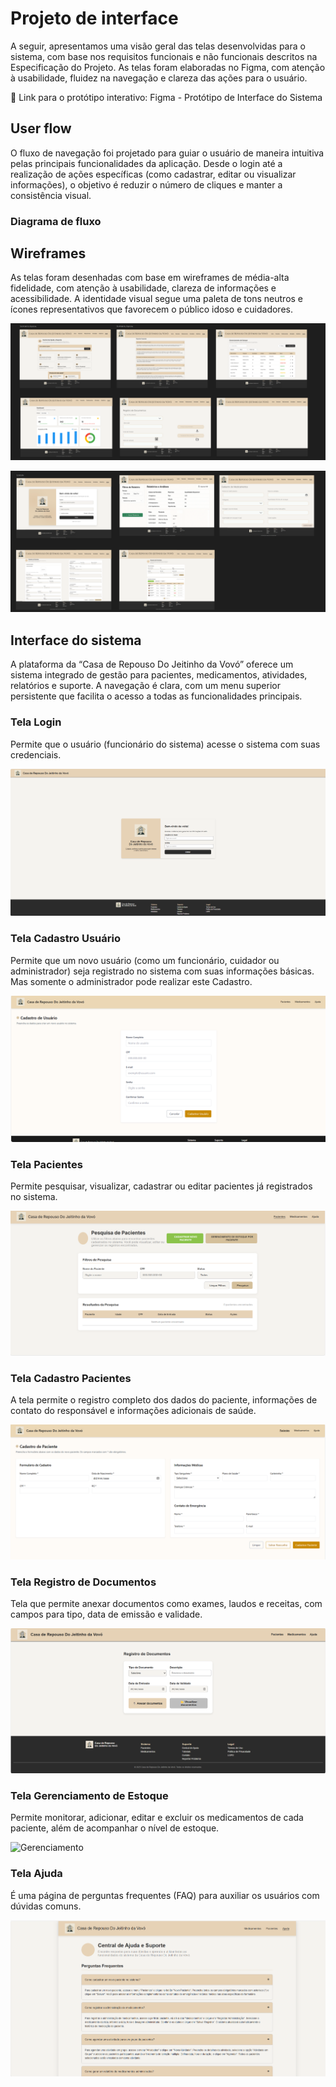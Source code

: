 
# Projeto de interface

A seguir, apresentamos uma visão geral das telas desenvolvidas para o sistema, com base nos requisitos funcionais e não funcionais descritos na Especificação do Projeto. As telas foram elaboradas no Figma, com atenção à usabilidade, fluidez na navegação e clareza das ações para o usuário.

🔗 Link para o protótipo interativo:
Figma - Protótipo de Interface do Sistema
 ## User flow

O fluxo de navegação foi projetado para guiar o usuário de maneira intuitiva pelas principais funcionalidades da aplicação. Desde o login até a realização de ações específicas (como cadastrar, editar ou visualizar informações), o objetivo é reduzir o número de cliques e manter a consistência visual.

### Diagrama de fluxo


## Wireframes

As telas foram desenhadas com base em wireframes de média-alta fidelidade, com atenção à usabilidade, clareza de informações e acessibilidade. A identidade visual segue uma paleta de tons neutros e ícones representativos que favorecem o público idoso e cuidadores.

![Figma 1](images/Figma2.png)

![Figma 2](images/Figma1.png)
 


## Interface do sistema

A plataforma da “Casa de Repouso Do Jeitinho da Vovó” oferece um sistema integrado de gestão para pacientes, medicamentos, atividades, relatórios e suporte. A navegação é clara, com um menu superior persistente que facilita o acesso a todas as funcionalidades principais.


### Tela Login
Permite que o usuário (funcionário do sistema) acesse o sistema com suas credenciais.

![Login](images/Telalogin.png)

### Tela Cadastro Usuário
Permite que um novo usuário (como um funcionário, cuidador ou administrador) seja registrado no sistema com suas informações básicas. Mas somente o administrador pode realizar este Cadastro.

![Cadastro Usuario](images/CadastroUsuario.png)

### Tela Pacientes
Permite pesquisar, visualizar, cadastrar ou editar pacientes já registrados no sistema.

![Pacientes](images/Pacientes.png)

### Tela Cadastro Pacientes
A tela permite o registro completo dos dados do paciente, informações de contato do responsável e informações adicionais de saúde.

![Cadastro Paciente](images/CadastroPaciente.png)

### Tela Registro de Documentos
Tela que permite anexar documentos como exames, laudos e receitas, com campos para tipo, data de emissão e validade.

![Registro documentos](images/Regisdocs.png)

### Tela Gerenciamento de Estoque
Permite monitorar, adicionar, editar e excluir os medicamentos de cada paciente, além de acompanhar o nível de estoque.

![Gerenciamento](images/Gerenciamento.png)

### Tela Ajuda
É uma página de perguntas frequentes (FAQ) para auxiliar os usuários com dúvidas comuns.

![Ajuda](images/Ajuda.png)
